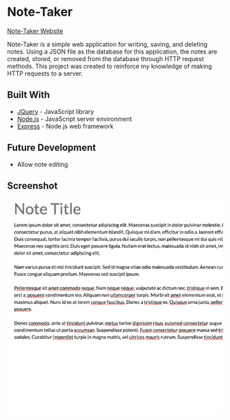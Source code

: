 # Note-Taker

[Note-Taker Website](https://murmuring-refuge-00290.herokuapp.com/)

Note-Taker is a simple web application for writing, saving, and deleting notes. Using a JSON file as the database for this application, the notes are created, stored, or removed from the database through HTTP request methods. This project was created to reinforce my knowledge of making HTTP requests to a server.    

## Built With

- [JQuery](https://jquery.com/) - JavaScript library
- [Node.js](https://nodejs.org/en/) - JavaScript server environment
- [Express](https://expressjs.com/) - Node.js web framework

## Future Development
- Allow note editing


## Screenshot

![](note-taker.png)
